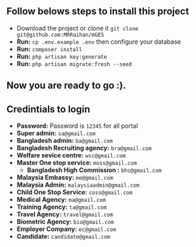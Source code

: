 ## Follow belows steps to install this project

-   Download the project or clone it `git clone git@github.com:MRRaihan/mGES`
-   **Run:** `cp .env.example .env` then configure your database
-   **Run:** `composer install`
-   **Run:** `php artisan key:generate`
-   **Run:** `php artisan migrate:fresh --seed`

## Now you are ready to go :).

## Credintials to login
-   **Password:** Password is `12345` for all portal
-   **Super admin:** `sa@gmail.com`
-   **Bangladesh admin:** `ba@gmail.com`
-   **Bangladesh Recruiting agency:** `bra@gmail.com`
-   **Welfare sevice centre:** `wsc@gmail.com`
-   **Master One stop service:** `moss@gmail.com`
    * __Bangladesh High Commission :__ ```bhc@gmail.com```
-   **Malaysia Embassy:** `me@gmail.com`
-   **Malaysia Admin:** `malaysiaadmin@gmail.com`
-   **Child One Stop Service:** `coss@gmail.com`
-   **Medical Agency:** `ma@gmail.com`
-   **Training Agency:** `ta@gmail.com`
-   **Travel Agency:** `travel@gmail.com`
-   **Biometric Agency:** `bio@gmail.com`
-   **Employer Company:** `ec@gmail.com`
-   **Candidate:** `candidate@gmail.com`
